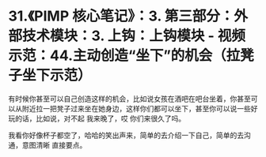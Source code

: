 # 31.《PIMP 核心笔记》：3. 第三部分：外部技术模块：3. 上钩：上钩模块 - 视频示范：44.主动创造“坐下”的机会（拉凳子坐下示范）

有时候你甚至可以自己创造这样的机会，比如说女孩在酒吧在吧台坐着，你甚至可以从附近拉一把凳子过来坐在她身边，这样你们都可以坐下，甚至你可以说一些好玩的话，比如说，对不起 我来晚了，哎 你们来很久了吗。

我看你好像杯子都空了，哈哈的笑出声来，简单的去介绍一下自己，简单的去沟通，意图清晰 直接要点。